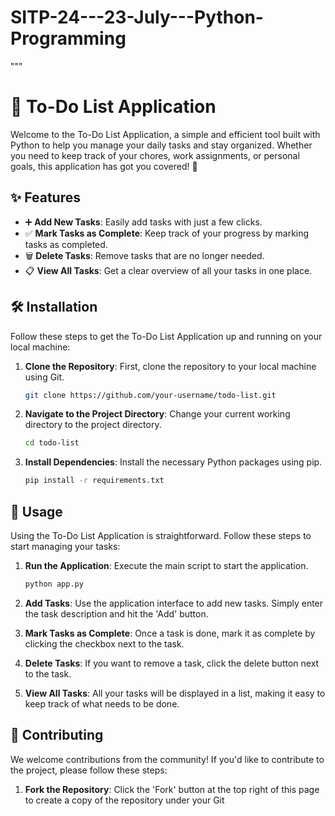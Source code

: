 # SITP-24---23-July---Python-Programming

"""
# 📝 To-Do List Application

Welcome to the To-Do List Application, a simple and efficient tool built with Python to help you manage your daily tasks and stay organized. Whether you need to keep track of your chores, work assignments, or personal goals, this application has got you covered! 🎯

## ✨ Features

- ➕ **Add New Tasks**: Easily add tasks with just a few clicks.
- ✅ **Mark Tasks as Complete**: Keep track of your progress by marking tasks as completed.
- 🗑️ **Delete Tasks**: Remove tasks that are no longer needed.
- 📋 **View All Tasks**: Get a clear overview of all your tasks in one place.

## 🛠️ Installation

Follow these steps to get the To-Do List Application up and running on your local machine:

1. **Clone the Repository**: First, clone the repository to your local machine using Git.

    ```bash
    git clone https://github.com/your-username/todo-list.git
    ```

2. **Navigate to the Project Directory**: Change your current working directory to the project directory.

    ```bash
    cd todo-list
    ```

3. **Install Dependencies**: Install the necessary Python packages using pip.

    ```bash
    pip install -r requirements.txt
    ```

## 🚀 Usage

Using the To-Do List Application is straightforward. Follow these steps to start managing your tasks:

1. **Run the Application**: Execute the main script to start the application.

    ```bash
    python app.py
    ```

2. **Add Tasks**: Use the application interface to add new tasks. Simply enter the task description and hit the 'Add' button.

3. **Mark Tasks as Complete**: Once a task is done, mark it as complete by clicking the checkbox next to the task.

4. **Delete Tasks**: If you want to remove a task, click the delete button next to the task.

5. **View All Tasks**: All your tasks will be displayed in a list, making it easy to keep track of what needs to be done.

## 🤝 Contributing

We welcome contributions from the community! If you'd like to contribute to the project, please follow these steps:

1. **Fork the Repository**: Click the 'Fork' button at the top right of this page to create a copy of the repository under your Git

